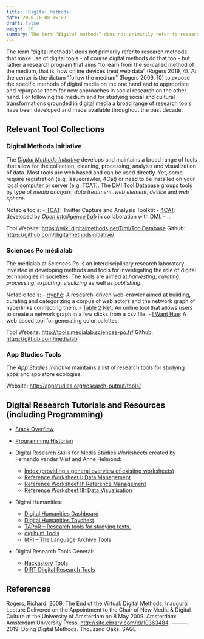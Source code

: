 ```yaml
---
title: 'Digital Methods'
date: 2020-10-08 15:02
draft: false
weight: 50
summary: The term “digital methods” does not primarily refer to research methods that make use of digital tools - of course digital methods do that too - but rather a research program that aims “to learn from the so-called method of the medium, that is, how online devices treat web data” (Rogers 2019, 4). At the center is the dictum “follow the medium” (Rogers 2009, 10) to expose the specific methods of digital media on the one hand and to appropriate and repurpose them for new approaches in social research on the other hand. For following the medium and for studying social and cultural transformations grounded in digital media a broad range of research tools have been developed and made available throughout the past decade. 
---
```



The term “digital methods” does not primarily refer to research methods that make use of digital tools - of course digital methods do that too - but rather a research program that aims “to learn from the so-called method of the medium, that is, how online devices treat web data” (Rogers 2019, 4). At the center is the dictum “follow the medium” (Rogers 2009, 10) to expose the specific methods of digital media on the one hand and to appropriate and repurpose them for new approaches in social research on the other hand. For following the medium and for studying social and cultural transformations grounded in digital media a broad range of research tools have been developed and made available throughout the past decade. 

## Relevant Tool Collections


### Digital Methods Initiative

The [*Digital Methods Initiative*](https://wiki.digitalmethods.net/Dmi/DmiAbout) develops and maintains a broad range of tools that allow for the collection, cleaning, processing, analysis and visualization of data. Most tools are web based and can be used directly. Yet, some require registration (e.g. Issuecrawler, 4Cat) or need to be installed on your local computer or server (e.g. TCAT). The [DMI Tool Database](https://wiki.digitalmethods.net/Dmi/ToolDatabase) groups tools by type of *media analysis*, *data treatment*, *web element*, *device* and *web sphere*. 

Notable tools:
	- [TCAT](https://github.com/digitalmethodsinitiative/dmi-tcat/): Twitter Capture and Analysis Toolktit
	- [4CAT](https://4cat.oilab.nl/): developed by [*Open Intelligence Lab*](https://oilab.eu/) in collaboration with DMI.
	- ... 


Tool Website: https://wiki.digitalmethods.net/Dmi/ToolDatabase
Github: https://github.com/digitalmethodsinitiative/


### Sciences Po médialab

The médialab at Sciences Po is an interdisciplinary research laboratory invested in developing methods and tools for investigating the role of digital technologies in societies. The tools are aimed at *harvesting*, *curating*, *processing*, *exploring*, *visulizing* as well as *publishing*. 

Notable tools:
	- [Hyphe](https://medialab.sciencespo.fr/en/tools/hyphe/): A research-driven web-crawler aimed at building, curating and categorizing a corpus of web actors and the network graph of hyperlinks connecting them.
	- [Table 2 Net](https://medialab.sciencespo.fr/en/tools/table-2-net/): An online tool that allows users to create a network graph in a few clicks from a csv file.
	- [I Want Hue](https://medialab.sciencespo.fr/en/tools/i-want-hue/): A web based tool for generating color palettes.


Tool Website: http://tools.medialab.sciences-po.fr/
Github: https://github.com/medialab


### App Studies Tools

The *App Studies Initiative* maintains a list of research tools for studying apps and app store ecologies.

Website: http://appstudies.org/research-output/tools/


## Digital Research Tutorials and Resources (including Programming)

- [Stack Overflow](https://stackoverflow.com/)
- [Programming Historian](https://programminghistorian.org/)
- Digital Research Skills for Media Studies Worksheets created by Fernando vander Vlist and Anne Helmond:
	- [Index (providing a general overview of existing worksheets)](bit.ly/msrw-index)
	- [Reference Worksheet I: Data Management](bit.ly/msrw-1)
	- [Reference Worksheet II: Reference Management](bit.ly/msrw-2)
	- [Reference Worksheet III: Data Visualisation](bit.ly/msrw-3)


- Digital Humanities:
	- [Digital Humanities Dashboard](http://dhdashboard.de/)
	- [Digital Humanities Toychest](http://dhresourcesforprojectbuilding.pbworks.com/w/page/69244319/Digital%20Humanities%20Tools)
	- [TAPoR – Research tools for studying texts.](http://tapor.ca/home)
	- [digihum Tools](http://digihum.de/tools/)
	- [MPI – The Language Archive Tools](https://tla.mpi.nl/tools/tla-tools/)
- Digital Research Tools General:
	- [Hackastory Tools](https://tools.hackastory.com/)
	- [DIRT Diigital Research Tools](https://dirtdirectory.org/)



## References
Rogers, Richard. 2009. The End of the Virtual: Digital Methods; Inaugural Lecture Delivered on the Appointment to the Chair of New Media & Digital Culture at the University of Amsterdam on 8 May 2009. Amsterdam: Amsterdam University Press. http://site.ebrary.com/id/10363484.
———. 2019. Doing Digital Methods. Thousand Oaks: SAGE.



